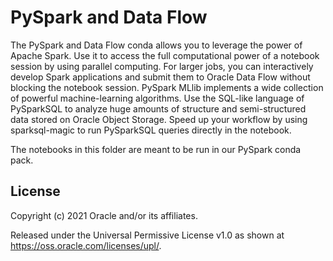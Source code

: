 PySpark and Data Flow 
=====================

The PySpark and Data Flow conda allows you to leverage the power of Apache Spark. Use it to access the full computational power of a notebook session by using parallel computing. For larger jobs, you can interactively develop Spark applications and submit them to Oracle Data Flow without blocking the notebook session. PySpark MLlib implements a wide collection of powerful machine-learning algorithms. Use the SQL-like language of PySparkSQL to analyze huge amounts of structure and semi-structured data stored on Oracle Object Storage. Speed up your workflow by using sparksql-magic to run PySparkSQL queries directly in the notebook.


The notebooks in this folder are meant to be run in our PySpark conda pack.


## License

Copyright (c) 2021 Oracle and/or its affiliates.

Released under the Universal Permissive License v1.0 as shown at <https://oss.oracle.com/licenses/upl/>.
